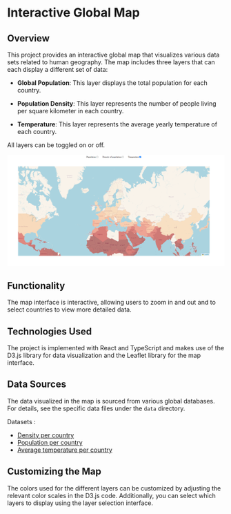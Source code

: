 # Interactive Global Map

## Overview

This project provides an interactive global map that visualizes various data sets related to human geography. The map includes three layers that can each display a different set of data:

- **Global Population**: This layer displays the total population for each country.

- **Population Density**: This layer represents the number of people living per square kilometer in each country.

- **Temperature**: This layer represents the average yearly temperature of each country.

All layers can be toggled on or off.

![screenshot](./public/Map.PNG)

## Functionality

The map interface is interactive, allowing users to zoom in and out and to select countries to view more detailed data.

## Technologies Used

The project is implemented with React and TypeScript and makes use of the D3.js library for data visualization and the Leaflet library for the map interface.

## Data Sources

The data visualized in the map is sourced from various global databases. For details, see the specific data files under the `data` directory.

Datasets :

- [Density per country](https://github.com/samayo/country-json/blob/master/src/country-by-population-density.json)
- [Population per country](https://github.com/samayo/country-json/blob/master/src/country-by-population.json)
- [Average temperature per country](https://github.com/samayo/country-json/blob/master/src/country-by-yearly-average-temperature.json)

## Customizing the Map

The colors used for the different layers can be customized by adjusting the relevant color scales in the D3.js code. Additionally, you can select which layers to display using the layer selection interface.
